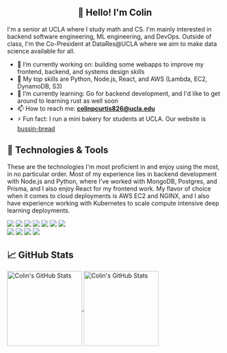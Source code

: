 <h2 align="center">👋 Hello! I'm Colin</h2>

I'm a senior at UCLA where I study math and CS.  I'm mainly interested in backend software engineering, ML engineering, and DevOps.  Outside of class, I'm the Co-President at DataRes@UCLA where we aim to make data science available for all.

- 🔭 I’m currently working on: building some webapps to improve my frontend, backend, and systems design skills
- 🔬 My top skills are Python, Node.js, React, and AWS (Lambda, EC2, DynamoDB, S3)
- 🌱 I’m currently learning: Go for backend development, and I'd like to get around to learning rust as well soon
- 📫 How to reach me: **[colinpcurtis826@ucla.edu](mailto:colinpcurtis826@ucla.edu)**
- ⚡ Fun fact: I run a mini bakery for students at UCLA.  Our website is [bussin-bread](https://bussin-bread.com/)

## 🔧 Technologies & Tools
These are the technologies I'm most proficient in and enjoy using the most, in no particular order.  Most of my experience lies in backend development with Node.js and Python, where I've worked with MongoDB, Postgres, and Prisma, and I also enjoy React for my frontend work.  My flavor of choice when it comes to cloud deployments is AWS EC2 and NGINX, and I also have experience working with Kubernetes to scale compute intensive deep learning deployments.  

![](https://img.shields.io/badge/AWS-%23FF9900.svg?style=for-the-badge&logo=amazon-aws&logoColor=white)
![](https://img.shields.io/badge/python-3670A0?style=for-the-badge&logo=python&logoColor=ffdd54)
![](https://img.shields.io/badge/c-%2300599C.svg?style=for-the-badge&logo=c&logoColor=white)
![](https://img.shields.io/badge/c++%20-%2300599C.svg?&style=for-the-badge&logo=c%2B%2B&ogoColor=white)
![](https://img.shields.io/badge/PyTorch%20-%23EE4C2C.svg?&style=for-the-badge&logo=PyTorch&logoColor=white)
![](https://img.shields.io/badge/react%20-%2320232a.svg?&style=for-the-badge&logo=react&logoColor=%2361DAFB)
![](https://img.shields.io/badge/javascript-%23323330.svg?style=for-the-badge&logo=javascript&logoColor=%23F7DF1E)
<br>
![](https://img.shields.io/badge/git%20-%23F05033.svg?&style=for-the-badge&logo=git&logoColor=white)
![](https://img.shields.io/badge/Prisma-3982CE?style=for-the-badge&logo=Prisma&logoColor=white)
![](https://img.shields.io/badge/MongoDB-%234ea94b.svg?style=for-the-badge&logo=mongodb&logoColor=white)
![](https://img.shields.io/badge/postgres-%23316192.svg?style=for-the-badge&logo=postgresql&logoColor=white)
## &#x1f4c8; GitHub Stats

<a href="https://github.com/colinpcurtis">
  <img height=175 align="center" src="https://github-readme-stats.vercel.app/api?username=colinpcurtis&show_icons=true&line_height=27&count_private=true&title_color=6aa6f8&text_color=8a919a&icon_color=6aa6f8&bg_color=0e1116" alt="Colin's GitHub Stats" />
</a>

<a href="https://github.com/colinpcurtis">
  <img height=175 align="center" src="https://github-readme-stats.vercel.app/api/top-langs/?username=colinpcurtis&hide=jupyter%20notebook&count_private=true&title_color=6aa6f8&text_color=8a919a&icon_color=6aa6f8&bg_color=0e1116&layout=compact" alt="Colin's GitHub Stats" />
</a>

<!-- ![trophy](https://github-profile-trophy.vercel.app/?username=colinpcurtis&theme=flat&row=2&column=4&rank=SECRET) -->
